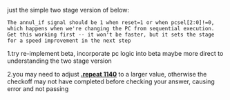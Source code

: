 just the simple two stage version of below:

```
The annul_if signal should be 1 when reset=1 or when pcsel[2:0]!=0, which happens when we're changing the PC from sequential execution. Get this working first -- it won't be faster, but it sets the stage for a speed improvement in the next step
```

1.try re-implement beta, incorporate pc logic into beta maybe more direct to understanding the two stage version

2.you may need to adjust **<u>.repeat 1140</u>** to a larger value, otherwise the checkoff may not have completed before checking your answer, causing error and not passing

